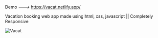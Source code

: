Demo ---> https://vacat.netlify.app/

Vacation booking web app made using html, css, javascript || Completely Responsive

![Vacat](https://user-images.githubusercontent.com/100964607/174453294-38a87b78-9a66-4062-87e7-48f8e38443a9.png)
